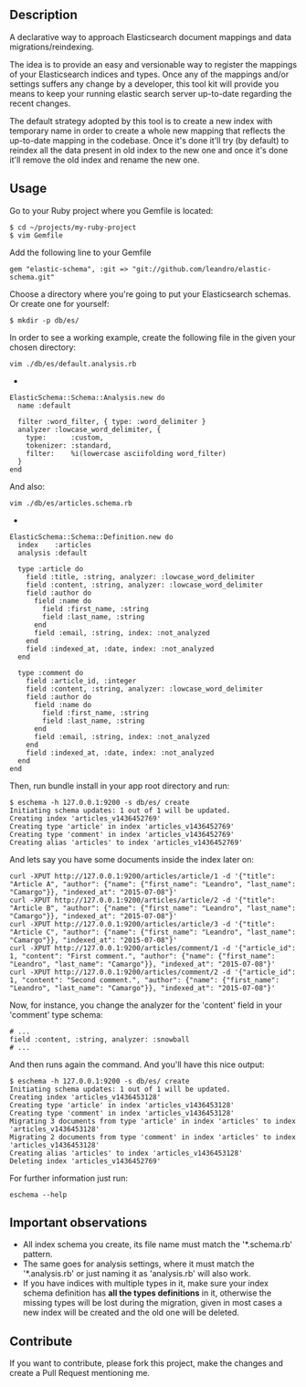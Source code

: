 ## Description

A declarative way to approach Elasticsearch document mappings and data migrations/reindexing.

The idea is to provide an easy and versionable way to register the mappings of your Elasticsearch indices and types.
Once any of the mappings and/or settings suffers any change by a developer, this tool kit will provide you means to keep your running elastic search server up-to-date regarding the recent changes.

The default strategy adopted by this tool is to create a new index with temporary name in order to create a whole new mapping that reflects the up-to-date mapping in the codebase. Once it's done it'll try (by default) to reindex all the data present in old index to the new one and once it's done it'll remove the old index and rename the new one.

## Usage

Go to your Ruby project where you Gemfile is located:

    $ cd ~/projects/my-ruby-project
    $ vim Gemfile

Add the following line to your Gemfile

    gem "elastic-schema", :git => "git://github.com/leandro/elastic-schema.git"

Choose a directory where you're going to put your Elasticsearch schemas. Or create one for yourself:

    $ mkdir -p db/es/

In order to see a working example, create the following file in the given your chosen directory:

    vim ./db/es/default.analysis.rb
-

    ElasticSchema::Schema::Analysis.new do
      name :default

      filter :word_filter, { type: :word_delimiter }
      analyzer :lowcase_word_delimiter, {
        type:      :custom,
        tokenizer: :standard,
        filter:    %i(lowercase asciifolding word_filter)
      }
    end

And also:

    vim ./db/es/articles.schema.rb
-

    ElasticSchema::Schema::Definition.new do
      index    :articles
      analysis :default

      type :article do
        field :title, :string, analyzer: :lowcase_word_delimiter
        field :content, :string, analyzer: :lowcase_word_delimiter
        field :author do
          field :name do
            field :first_name, :string
            field :last_name, :string
          end
          field :email, :string, index: :not_analyzed
        end
        field :indexed_at, :date, index: :not_analyzed
      end

      type :comment do
        field :article_id, :integer
        field :content, :string, analyzer: :lowcase_word_delimiter
        field :author do
          field :name do
            field :first_name, :string
            field :last_name, :string
          end
          field :email, :string, index: :not_analyzed
        end
        field :indexed_at, :date, index: :not_analyzed
      end
    end

Then, run bundle install in your app root directory and run:

    $ eschema -h 127.0.0.1:9200 -s db/es/ create
    Initiating schema updates: 1 out of 1 will be updated.
    Creating index 'articles_v1436452769'
    Creating type 'article' in index 'articles_v1436452769'
    Creating type 'comment' in index 'articles_v1436452769'
    Creating alias 'articles' to index 'articles_v1436452769'

And lets say you have some documents inside the index later on:

    curl -XPUT http://127.0.0.1:9200/articles/article/1 -d '{"title": "Article A", "author": {"name": {"first_name": "Leandro", "last_name": "Camargo"}}, "indexed_at": "2015-07-08"}'
    curl -XPUT http://127.0.0.1:9200/articles/article/2 -d '{"title": "Article B", "author": {"name": {"first_name": "Leandro", "last_name": "Camargo"}}, "indexed_at": "2015-07-08"}'
    curl -XPUT http://127.0.0.1:9200/articles/article/3 -d '{"title": "Article C", "author": {"name": {"first_name": "Leandro", "last_name": "Camargo"}}, "indexed_at": "2015-07-08"}'
    curl -XPUT http://127.0.0.1:9200/articles/comment/1 -d '{"article_id": 1, "content": "First comment.", "author": {"name": {"first_name": "Leandro", "last_name": "Camargo"}}, "indexed_at": "2015-07-08"}'
    curl -XPUT http://127.0.0.1:9200/articles/comment/2 -d '{"article_id": 1, "content": "Second comment.", "author": {"name": {"first_name": "Leandro", "last_name": "Camargo"}}, "indexed_at": "2015-07-08"}'

Now, for instance, you change the analyzer for the 'content' field in your 'comment' type schema:

    # ...
    field :content, :string, analyzer: :snowball
    # ...

And then runs again the command. And you'll have this nice output:

    $ eschema -h 127.0.0.1:9200 -s db/es/ create
    Initiating schema updates: 1 out of 1 will be updated.
    Creating index 'articles_v1436453128'
    Creating type 'article' in index 'articles_v1436453128'
    Creating type 'comment' in index 'articles_v1436453128'
    Migrating 3 documents from type 'article' in index 'articles' to index 'articles_v1436453128'
    Migrating 2 documents from type 'comment' in index 'articles' to index 'articles_v1436453128'
    Creating alias 'articles' to index 'articles_v1436453128'
    Deleting index 'articles_v1436452769'

For further information just run:

    eschema --help

## Important observations

* All index schema you create, its file name must match the '*.schema.rb' pattern.
* The same goes for analysis settings, where it must match the '*.analysis.rb' or just naming it as 'analysis.rb' will also work.
* If you have indices with multiple types in it, make sure your index schema definition has **all the types definitions** in it, otherwise the missing types will be lost during the migration, given in most cases a new index will be created and the old one will be deleted.

## Contribute

If you want to contribute, please fork this project, make the changes and create a Pull Request mentioning me.
